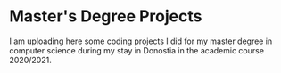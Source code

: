 # Master's Degree Projects 
I am uploading here some coding projects I did for my master degree in computer science during my stay in Donostia in the academic course 2020/2021. 

